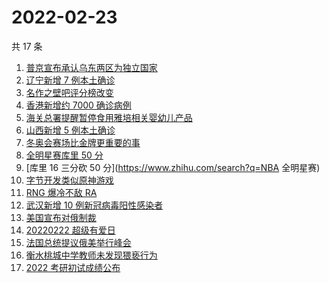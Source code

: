 # 2022-02-23

共 17 条

<!-- BEGIN ZHIHUSEARCH -->
<!-- 最后更新时间 Wed Feb 23 2022 04:12:33 GMT+0800 (China Standard Time) -->
1. [普京宣布承认乌东两区为独立国家](https://www.zhihu.com/search?q=俄罗斯乌克兰)
1. [辽宁新增 7 例本土确诊](https://www.zhihu.com/search?q=辽宁新增)
1. [名作之壁吧评分榜改变](https://www.zhihu.com/search?q=名作之壁吧)
1. [香港新增约 7000 确诊病例](https://www.zhihu.com/search?q=香港疫情)
1. [海关总署提醒暂停食用雅培相关婴幼儿产品](https://www.zhihu.com/search?q=雅培)
1. [山西新增 5 例本土确诊](https://www.zhihu.com/search?q=山西新增)
1. [冬奥会赛场比金牌更重要的事](https://www.zhihu.com/search?q=冬奥会赛场)
1. [全明星赛库里 50 分](https://www.zhihu.com/search?q=全明星)
1. [库里 16 三分砍 50 分](https://www.zhihu.com/search?q=NBA 全明星赛)
1. [字节开发类似原神游戏](https://www.zhihu.com/search?q=原神)
1. [RNG 爆冷不敌 RA](https://www.zhihu.com/search?q=rng)
1. [武汉新增 10 例新冠病毒阳性感染者](https://www.zhihu.com/search?q=武汉新增)
1. [美国宣布对俄制裁](https://www.zhihu.com/search?q=美国制裁俄罗斯)
1. [20220222 超级有爱日](https://www.zhihu.com/search?q=20220222)
1. [法国总统提议俄美举行峰会](https://www.zhihu.com/search?q=法国总统提议)
1. [衡水桃城中学教师未发现猥亵行为](https://www.zhihu.com/search?q=衡水桃城中学)
1. [2022 考研初试成绩公布](https://www.zhihu.com/search?q=考研成绩)
<!-- END ZHIHUSEARCH -->
